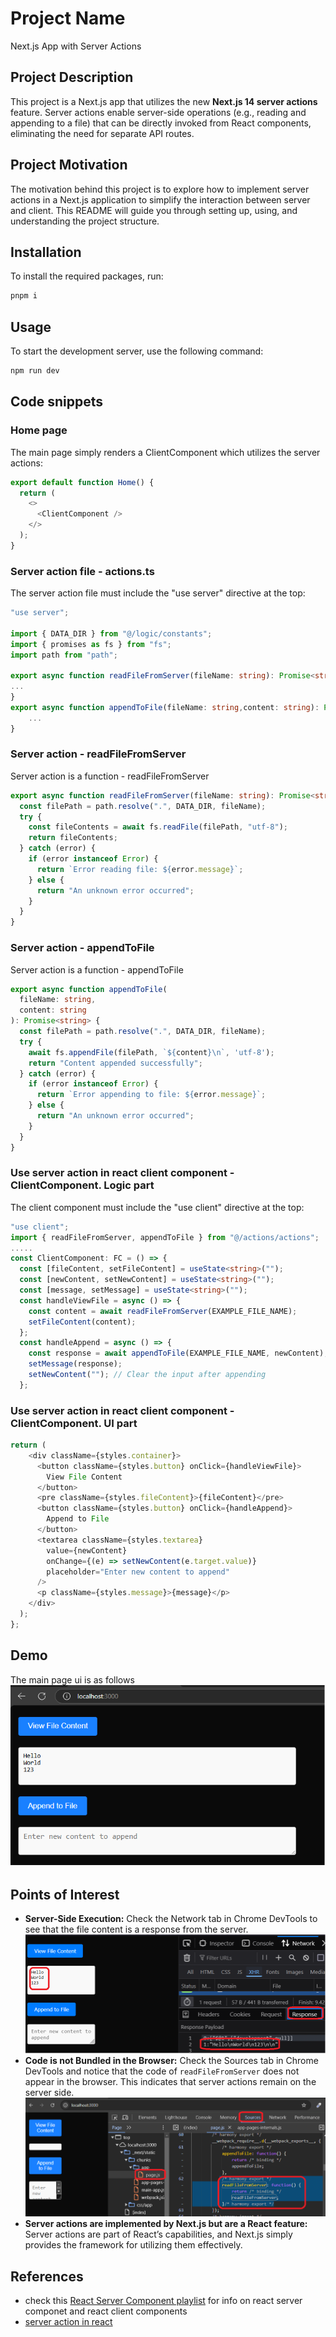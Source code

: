 <h1>Project Name</h1>
Next.js App with Server Actions



<h2 id="project-description">Project Description</h2>
This project is a Next.js app that utilizes the new <strong>Next.js 14 server actions</strong> feature. Server actions enable server-side operations (e.g., reading and appending to a file) that can be directly invoked from React components, eliminating the need for separate API routes. 

<h2>Project Motivation</h2>
The motivation behind this project is to explore how to implement server actions in a Next.js application to simplify the interaction between server and client. This README will guide you through setting up, using, and understanding the project structure.


<h2 id="installation">Installation</h2>
To install the required packages, run:

```bash
pnpm i
```

<h2 id="usage">Usage</h2>
To start the development server, use the following command:

```bash
npm run dev
```

<h2>Code snippets</h2>

<h3>Home page</h3>
The main page simply renders a ClientComponent which utilizes the server actions:

```ts
export default function Home() {
  return (
    <>
      <ClientComponent />
    </>
  );
}
```

<h3>Server action file - actions.ts</h3>
The server action file must include the "use server" directive at the top:

```ts
"use server";

import { DATA_DIR } from "@/logic/constants";
import { promises as fs } from "fs";
import path from "path";

export async function readFileFromServer(fileName: string): Promise<string> {
...
}
export async function appendToFile(fileName: string,content: string): Promise<string> {
    ...
}
```

<h3>Server action - readFileFromServer</h3>
Server action is a function - readFileFromServer

```ts
export async function readFileFromServer(fileName: string): Promise<string> {
  const filePath = path.resolve(".", DATA_DIR, fileName);
  try {
    const fileContents = await fs.readFile(filePath, "utf-8");
    return fileContents;
  } catch (error) {
    if (error instanceof Error) {
      return `Error reading file: ${error.message}`;
    } else {
      return "An unknown error occurred";
    }
  }
}
```

<h3>Server action - appendToFile</h3>
Server action is a function - appendToFile

```ts
export async function appendToFile(
  fileName: string,
  content: string
): Promise<string> {
  const filePath = path.resolve(".", DATA_DIR, fileName);
  try {
    await fs.appendFile(filePath, `${content}\n`, 'utf-8'); 
    return "Content appended successfully";
  } catch (error) {
    if (error instanceof Error) {
      return `Error appending to file: ${error.message}`;
    } else {
      return "An unknown error occurred";
    }
  }
}
```

<h3>Use server action in react client component - ClientComponent. Logic part</h3>
The client component must include the "use client" directive at the top:

```ts
"use client";
import { readFileFromServer, appendToFile } from "@/actions/actions";
.....
const ClientComponent: FC = () => {
  const [fileContent, setFileContent] = useState<string>("");
  const [newContent, setNewContent] = useState<string>("");
  const [message, setMessage] = useState<string>("");
  const handleViewFile = async () => {
    const content = await readFileFromServer(EXAMPLE_FILE_NAME);
    setFileContent(content);
  };
  const handleAppend = async () => {
    const response = await appendToFile(EXAMPLE_FILE_NAME, newContent);
    setMessage(response);
    setNewContent(""); // Clear the input after appending
  };
```
<h3>Use server action in react client component - ClientComponent. UI part</h3>

```ts
return (
    <div className={styles.container}>
      <button className={styles.button} onClick={handleViewFile}>
        View File Content
      </button>
      <pre className={styles.fileContent}>{fileContent}</pre>
      <button className={styles.button} onClick={handleAppend}>
        Append to File
      </button>
      <textarea className={styles.textarea}
        value={newContent}
        onChange={(e) => setNewContent(e.target.value)}
        placeholder="Enter new content to append"
      />
      <p className={styles.message}>{message}</p>
    </div>
  );
};
```
<h2 id="demo">Demo</h2>
The main page ui is as follows

<img src='./figs/demo.png'/>

<h2 id="points-of-interest">Points of Interest</h2>
<ul>
  <li>
    <strong>Server-Side Execution:</strong> Check the Network tab in Chrome DevTools to see that the file content is a response from the server.
    <br />
    <img src='./figs/network-server-action.png' alt='Network Tab' />
  </li>
  <li>
    <strong>Code is not Bundled in the Browser:</strong> Check the Sources tab in Chrome DevTools and notice that the code of <code>readFileFromServer</code> does not appear in the browser. This indicates that server actions remain on the server side.
    <br />
    <img src='./figs/server-action-code-not-in-browser.png' alt='Code Visibility' />
  </li>
<li>
    <strong>Server actions are implemented by Next.js but are a React feature:</strong> Server actions are part of React’s capabilities, and Next.js simply provides the framework for utilizing them effectively.
  </li></ul>


<h2 id="references">References</h2>
<ul>
    <li>check this <a href='https://www.youtube.com/playlist?list=PLT6u32ApxFVBskjKDMxQZL2kHIj3eeue0'>React Server Component playlist</a> for info on react server componet and react client components</li>
    <li><a href='https://react.dev/reference/rsc/server-actions'>server action in react</a></li>
</ul>

